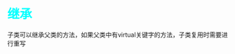 <style>
h1 {
    color: aqua;
}
h2{
    color: rgb(0, 181, 201);
}
h3,h4 {
    color: #FF70DB93;    
}

</style>


# 继承

子类可以继承父类的方法，如果父类中有virtual关键字的方法，子类复用时需要进行重写